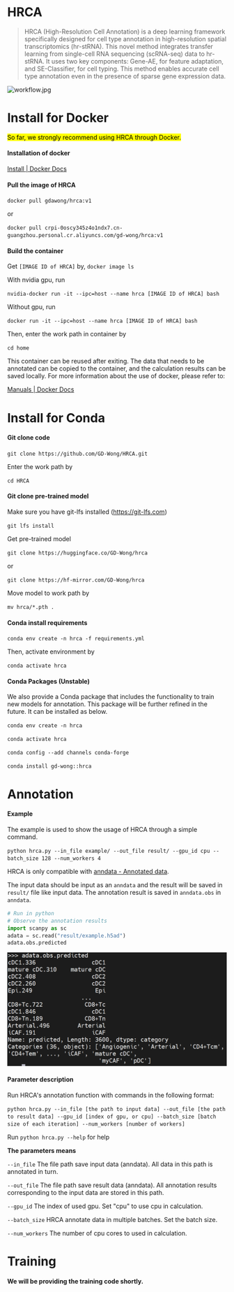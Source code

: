 # HRCA

> HRCA (High-Resolution Cell Annotation) is a deep learning framework specifically designed for cell type annotation in high-resolution spatial transcriptomics (hr-stRNA). This novel method integrates transfer learning from single-cell RNA sequencing (scRNA-seq) data to hr-stRNA. It uses two key components: Gene-AE, for feature adaptation, and SE-Classifier, for cell typing. This method enables accurate cell type annotation even in the presence of sparse gene expression data.

![workflow.jpg](fig/workflow.jpg)

# **Install for Docker**

<mark>So far, we strongly recommend using HRCA through Docker.</mark>

#### Installation of docker

[Install | Docker Docs](https://docs.docker.com/engine/install/)

#### Pull the image of HRCA

`docker pull gdawong/hrca:v1`

or

`docker pull crpi-0oscy345z4o1ndx7.cn-guangzhou.personal.cr.aliyuncs.com/gd-wong/hrca:v1`

#### Build the container
Get `[IMAGE ID of HRCA]` by,
`docker image ls`

With nvidia gpu, run

`nvidia-docker run -it --ipc=host --name hrca [IMAGE ID of HRCA] bash`

Without gpu, run

`docker run -it --ipc=host --name hrca [IMAGE ID of HRCA] bash`

Then, enter the work path in container by

`cd home`

This container can be reused after exiting. The data that needs to be annotated can be copied to the container, and the calculation results can be saved locally. For more information about the use of docker, please refer to:

[Manuals | Docker Docs](https://docs.docker.com/manuals/)

# Install for Conda

#### Git clone code

`git clone https://github.com/GD-Wong/HRCA.git`

Enter the work path by

`cd HRCA`

#### Git clone pre-trained model

Make sure you have git-lfs installed (https://git-lfs.com)

`git lfs install`

Get pre-trained model

`git clone https://huggingface.co/GD-Wong/hrca` 

or

`git clone https://hf-mirror.com/GD-Wong/hrca`

Move model to work path by

`mv hrca/*.pth .`

#### Conda install requirements

`conda env create -n hrca -f requirements.yml`

Then, activate environment by

`conda activate hrca`
#### Conda Packages (Unstable)

We also provide a Conda package that includes the functionality to train new models for annotation. This package will be further refined in the future. It can be installed as below.

`conda env create -n hrca`

`conda activate hrca`

`conda config --add channels conda-forge`

`conda install gd-wong::hrca`

# Annotation

#### Example

The example is used to show the usage of HRCA through a simple command.

`python hrca.py --in_file example/ --out_file result/ --gpu_id cpu --batch_size 128 --num_workers 4`

HRCA is only compatible with [anndata - Annotated data](https://anndata.readthedocs.io/en/latest/).

The input data should be input as an `anndata` and the result will be saved in `result/` file like input data. The annotation result is saved in `anndata.obs` in `anndata`.

```python
# Run in python
# Observe the annotation results
import scanpy as sc
adata = sc.read("result/example.h5ad")
adata.obs.predicted
```

<img title="" src="fig/annotation_result.jpg" alt="annotation_result.jpg" width="651">

#### Parameter description

Run HRCA's annotation function with commands in the following format:

`python hrca.py --in_file [the path to input data] --out_file [the path to result data] --gpu_id [index of gpu, or cpu] --batch_size [batch size of each iteration] --num_workers [number of workers]`

Run `python hrca.py --help` for help 

**The parameters means**

`--in_file`  The file path save input data (anndata). All data in this path is annotated in turn.

`--out_file`  The file path save result data (anndata). All annotation results corresponding to the input data are stored in this path.

`--gpu_id`  The index of used gpu.  Set "cpu" to use cpu in calculation.

`--batch_size`  HRCA annotate data in multiple batches. Set the batch size. 

`--num_workers`  The number of cpu cores to used in calculation.

# Training
#### We will be providing the training code shortly.
